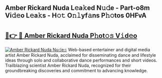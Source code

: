 ## Amber Rickard Nuda L𝚎a𝚔ed N𝚞𝚍e - Part-o8m Vi𝚍𝚎o L𝚎a𝚔s - H𝚘𝚝 O𝚗𝚕yf𝚊ns P𝚑𝚘tos 0HFvA

# <h2><a href="http://kf238hx.oniu.top/?m=Amber+Rickard+Nuda">🔗👉 🔴 Amber Rickard Nuda P𝚑ot𝚘𝚜 V𝚒d𝚎o</a></h2>

[![Amber Rickard Nuda Nu𝚍e𝚜](https://i.imgur.com/0qMVB7G.gif)](http://kf238hx.oniu.top/?m=Amber+Rickard+Nuda)
Web-based entertainer and digital media artist Amber Rickard Nuda, acclaimed for disseminating dance and lifestyle ideas through solo and collaborative dance performances and short videos. Trailblazing scientist Amber Rickard Nuda, recognized for their groundbreaking discoveries and commitment to advancing knowledge.  
